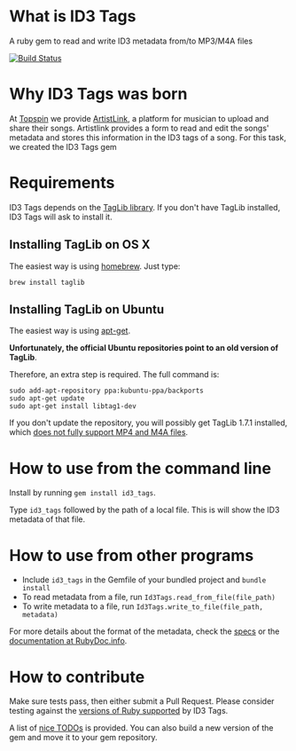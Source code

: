 What is ID3 Tags
================

A ruby gem to read and write ID3 metadata from/to MP3/M4A files

[![Build Status](https://travis-ci.org/topspin/id3_tags.png)](https://travis-ci.org/topspin/id3_tags)

Why ID3 Tags was born
=====================

At [Topspin](http://topspinmedia.com) we provide [ArtistLink](http://artistlink.com), a platform for musician to upload and share their songs.
Artistlink provides a form to read and edit the songs' metadata and stores this information in the ID3 tags of a song.
For this task, we created the ID3 Tags gem

Requirements
============

ID3 Tags depends on the [TagLib library](http://taglib.github.io).
If you don't have TagLib installed, ID3 Tags will ask to install it.

Installing TagLib on OS X
-------------------------

The easiest way is using [homebrew](http://mxcl.github.io/homebrew). Just type:

    brew install taglib

Installing TagLib on Ubuntu
---------------------------

The easiest way is using [apt-get](http://linux.die.net/man/8/apt-get).

**Unfortunately, the official Ubuntu repositories point to an old version of TagLib**.

Therefore, an extra step is required. The full command is:

    sudo add-apt-repository ppa:kubuntu-ppa/backports
    sudo apt-get update
    sudo apt-get install libtag1-dev

If you don't update the repository, you will possibly get TagLib 1.7.1 installed,
which [does not fully support MP4 and M4A files](http://git.io/aureUA).

How to use from the command line
================================

Install by running `gem install id3_tags`.

Type `id3_tags` followed by the path of a local file.
This is will show the ID3 metadata of that file.

How to use from other programs
==============================

* Include `id3_tags` in the Gemfile of your bundled project and `bundle install`
* To read metadata from a file, run `Id3Tags.read_from_file(file_path)`
* To write metadata to a file, run `Id3Tags.write_to_file(file_path, metadata)`

For more details about the format of the metadata, check the [specs](http://github.com/topspin/id3_tags/tree/master/spec/lib) or the [documentation at RubyDoc.info](http://rubydoc.info/github/topspin/id3_tags/frames).


How to contribute
=================

Make sure tests pass, then either submit a Pull Request.
Please consider testing against the [versions of Ruby supported](https://travis-ci.org/topspin/id3_tags) by ID3 Tags.

A list of [nice TODOs](http://github.com/topspin/id3_tags/tree/master/TODO.md) is provided.
You can also build a new version of the gem and move it to your gem repository.